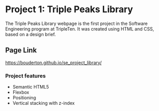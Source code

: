 # Project 1: Triple Peaks Library

The Triple Peaks Library webpage is the first project in the Software Engineering
program at TripleTen. It was created using HTML and CSS, based on a design brief.

## Page Link

https://bouderton.github.io/se_project_library/

### Project features

- Semantic HTML5
- Flexbox
- Positioning
- Vertical stacking with z-index
